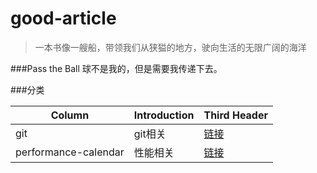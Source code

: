 # good-article

> 一本书像一艘船，带领我们从狭獈的地方，驶向生活的无限广阔的海洋

###Pass the Ball
球不是我的，但是需要我传递下去。

###分类

Column | Introduction | Third Header
------------ | ------------- | ------------
git | git相关  | [链接](https://github.com/jjvein/good-article/tree/master/git)
performance-calendar | 性能相关 | [链接](https://github.com/jjvein/good-article/tree/master/performance-calendar)


